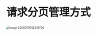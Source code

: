 # 请求分页管理方式

<img src="https://cvp.oss-cn-shanghai.aliyuncs.com/picgo/202401181423930.png" alt="image-20240118142349726" style="zoom:50%;" />

